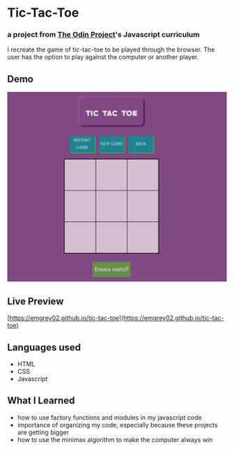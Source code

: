 # Tic-Tac-Toe
### a project from [The Odin Project](https://theodinproject.com)'s Javascript curriculum
I recreate the game of tic-tac-toe to be played through the browser. The user has the option
to play against the computer or another player. 

## Demo
![gif of tic-tac-toe game](/tic-tac-toe.gif)

## Live Preview
[https://emgrey02.github.io/tic-tac-toe](https://emgrey02.github.io/tic-tac-toe)

## Languages used
  - HTML
  - CSS
  - Javascript

## What I Learned
 - how to use factory functions and modules in my javascript code
 - importance of organizing my code, especially because these projects are getting bigger
 - how to use the minimax algorithm to make the computer always win
